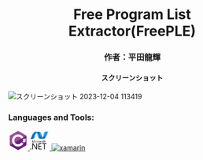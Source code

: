 <h1 align="center">Free Program List Extractor(FreePLE)</h1>
<h3 align="center">作者：平田龍輝</h3>
<h4 align="center">スクリーンショット</h4>
<img align="center" width="951" alt="スクリーンショット 2023-12-04 113419" src="https://github.com/HirataRYuKi/FreePLE/assets/149451479/515fd432-d103-41c1-bb46-2fd57c2dd7b2">

<h3 align="left"></h3>
<p align="left">
</p>

<h3 align="left">Languages and Tools:</h3>
<p align="left"> <a href="https://www.w3schools.com/cs/" target="_blank" rel="noreferrer"> <img src="https://raw.githubusercontent.com/devicons/devicon/master/icons/csharp/csharp-original.svg" alt="csharp" width="40" height="40"/> </a> <a href="https://dotnet.microsoft.com/" target="_blank" rel="noreferrer"> <img src="https://raw.githubusercontent.com/devicons/devicon/master/icons/dot-net/dot-net-original-wordmark.svg" alt="dotnet" width="40" height="40"/> </a> <a href="https://dotnet.microsoft.com/apps/maui" target="_blank" rel="noreferrer"> <img src="https://lightningchart.com/wp-content/uploads/images/icons/maui-logo.svg" alt="xamarin" width="40" height="40"/> </a> </p>
